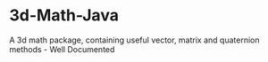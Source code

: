 # 3d-Math-Java
A 3d math package, containing useful vector, matrix and quaternion methods - Well Documented
